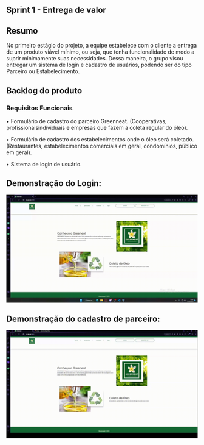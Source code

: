 ## Sprint 1 - Entrega de valor

## Resumo

<p> No primeiro estágio do projeto, a equipe estabelece com o cliente a entrega de um produto viável mínimo, ou seja, que tenha funcionalidade de modo a suprir minimamente suas necessidades. Dessa maneira, o grupo visou entregar um sistema de login e cadastro de usuários, podendo ser do tipo Parceiro ou Estabelecimento.</p>

## Backlog do produto
### Requisitos Funcionais
<p> • Formulário de cadastro do parceiro Greenneat. (Cooperativas, profissionaisindividuais e empresas que fazem a coleta regular do óleo). </p>
<p> • Formulário de cadastro dos estabelecimentos onde o óleo será coletado.(Restaurantes, estabelecimentos comerciais em geral, condomínios, público em geral). </p>
<p> • Sistema de login de usuário. </p>

## Demonstração do Login:

<img align="center" src="Gifs/LoginGIF.gif"/>

## Demonstração do cadastro de parceiro:

<img align="center" src="Gifs/Registro-parceiroGIF.gif"/>
